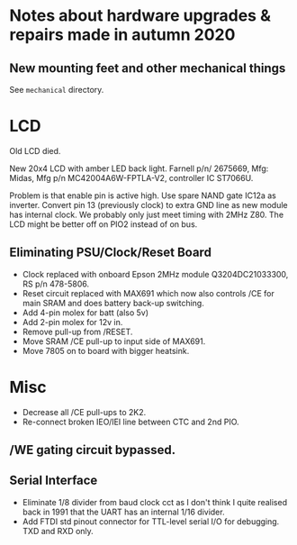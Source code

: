 # Notes about hardware upgrades & repairs made in autumn 2020

## New mounting feet and other mechanical things

See `mechanical` directory.

# LCD

Old LCD died.

New 20x4 LCD with amber LED back light. Farnell p/n/ 2675669, Mfg: Midas, Mfg
p/n MC42004A6W-FPTLA-V2, controller IC ST7066U.

Problem is that enable pin is active high. Use spare NAND gate IC12a as
inverter.  Convert pin 13 (previously clock) to extra GND line as new module
has internal clock.  We probably only just meet timing with 2MHz Z80. The LCD
might be better off on PIO2 instead of on bus.

## Eliminating PSU/Clock/Reset Board

 * Clock replaced with onboard Epson 2MHz module Q3204DC21033300, RS p/n
   478-5806.
 * Reset circuit replaced with MAX691 which now also controls /CE for main SRAM
   and does battery back-up switching.
 * Add 4-pin molex for batt (also 5v)
 * Add 2-pin molex for 12v in.
 * Remove pull-up from /RESET.
 * Move SRAM /CE pull-up to input side of MAX691.
 * Move 7805 on to board with bigger heatsink.

# Misc

 * Decrease all /CE pull-ups to 2K2.
 * Re-connect broken IEO/IEI line between CTC and 2nd PIO.


## /WE gating circuit bypassed.

## Serial Interface

 * Eliminate 1/8 divider from baud clock cct as I don't think I quite realised
   back in 1991 that the UART has an internal 1/16 divider.
 * Add FTDI std pinout connector for TTL-level serial I/O for debugging.  TXD
   and RXD only.
